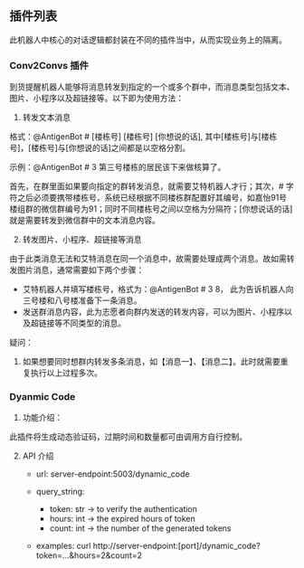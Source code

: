 ## 插件列表

此机器人中核心的对话逻辑都封装在不同的插件当中，从而实现业务上的隔离。

### Conv2Convs 插件

到货提醒机器人能够将消息转发到指定的一个或多个群中，而消息类型包括文本、图片、小程序以及超链接等。以下即为使用方法：

1. 转发文本消息

格式：@AntigenBot # [楼栋号] [楼栋号] [你想说的话], 其中[楼栋号]与[楼栋号]，[楼栋号]与[你想说的话]之间都是以空格分割。

示例：@AntigenBot # 3 第三号楼栋的居民该下来做核算了。

首先，在群里面如果要向指定的群转发消息，就需要艾特机器人才行；其次，# 字符之后必须要携带楼栋号，系统已经根据不同楼栋群配置好其编号，如嘉怡91号楼组群的微信群编号为91；同时不同楼栋号之间以空格为分隔符；[你想说话的话]就是需要转发到微信群中的文本消息内容。

2. 转发图片、小程序、超链接等消息

由于此类消息无法和艾特消息在同一个消息中，故需要处理成两个消息。故如需转发图片消息，通常需要如下两个步骤：

* 艾特机器人并填写楼栋号，格式为：@AntigenBot # 3 8， 此为告诉机器人向三号楼和八号楼准备下一条消息。
* 发送群消息内容，此为志愿者向群内发送的转发内容，可以为图片、小程序以及超链接等不同类型的消息。

疑问：

1. 如果想要同时想群内转发多条消息，如【消息一】、【消息二】。此时就需要重复执行以上过程多次。


### Dyanmic Code

1. 功能介绍：

此插件将生成动态验证码，过期时间和数量都可由调用方自行控制。

2. API 介绍

    * url: server-endpoint:5003/dynamic_code
    * query_string:
        * token: str -> to verify the authentication
        * hours: int -> the expired hours of token
        * count: int -> the number of the generated tokens
    
    * examples:
        curl http://server-endpoint:[port]/dynamic_code?token=...&hours=2&count=2
